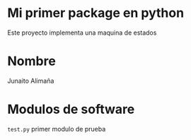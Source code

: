 # Mi primer package en python

Este proyecto implementa una maquina de estados

# Nombre

Junaito Alimaña


# Modulos de software

`test.py` primer modulo de prueba